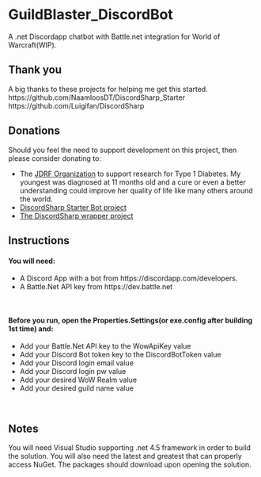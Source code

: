 # GuildBlaster_DiscordBot
A .net Discordapp chatbot with Battle.net integration for World of Warcraft(WIP).

<h2>Thank you</h2>
A big thanks to these projects for helping me get this started.<br>
https://github.com/NaamloosDT/DiscordSharp_Starter<br>
https://github.com/Luigifan/DiscordSharp

<h2>Donations</h2>
Should you feel the need to support development on this project, then please consider donating to:
<ul>
<li>The <a href="http://www.jdrf.org/donate/">JDRF Organization</a> to support research for Type 1 Diabetes. My youngest was diagnosed at 11 months old and a cure or even a better understanding could improve her quality of life like many others around the world.</li>
<li><a href="https://github.com/NaamloosDT/DiscordSharp_Starter">DiscordSharp Starter Bot project</a></li>
<li><a href="https://github.com/Luigifan/DiscordSharp">The DiscordSharp wrapper project</a></li>
</ul>

<h2>Instructions</h2>
<h4>You will need:</h4>
<ul>
<li>A Discord App with a bot from https://discordapp.com/developers.</li>
<li>A Battle.Net API key from https://dev.battle.net</li>
</ul>
<br>
<h4>Before you run, open the Properties.Settings(or exe.config after building 1st time) and:</h4>
<ul>
<li>Add your Battle.Net API key to the WowApiKey value</li>
<li>Add your Discord Bot token key to the DiscordBotToken value</li>
<li>Add your Discord login email value</li>
<li>Add your Discord login pw value</li>
<li>Add your desired WoW Realm value</li>
<li>Add your desired guild name value</li>
</ul>
<br>
<h2>Notes</h2>
You will need Visual Studio supporting .net 4.5 framework in order to build the solution. You will also need the latest and greatest that can properly access NuGet. The packages should download upon opening the solution.

